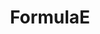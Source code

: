 ---
title: FormulaE
crosslinks:
- ROBORACE
- MotorsportsHighlights
- MotorsportsReplays
- motorsportsstreams
- wec
- cars
- motogp
- formula1
- INDYCAR
- montreal
---